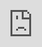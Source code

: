 ```yaml
---
title      : "İbrahim Kalın Yansımalar"
description: "İbrahim Kalın, müzisyen Sami Yusuf'un Yansımalar adlı sohbet programına konuk oldu. Müzikten, felsefeye ve daha fazlası."
date       : 2020-11-17 20:00:00
categories : [Video, İslam,]
tags       : [ Sami Yusuf, Yansımalar, Reflections]
image      : "/images/yansimalar.png"
comments   : true
---
```


İbrahim Kalın, müzisyen Sami Yusuf'un **Yansımalar** adlı sohbet programına konuk oldu. Müzikten, felsefeye ve daha fazlası.

<div style="--aspect-ratio: 16/9;"><iframe src="https://www.youtube-nocookie.com/embed/wNafQTXL8Ms" width="1600" height="900"frameborder="0"></iframe></div>

<style>[style*="--aspect-ratio"] > :first-child{width:100%}[style*="--aspect-ratio"] > img{height:auto}[style*="--aspect-ratio"]::before{content:"";display:block;padding-bottom:calc(100% / (var(--aspect-ratio)))}[style*="--aspect-ratio"] > :first-child{position:absolute;top:0;left:0;height:100%}</style>

**Sami Yusuf: Sayın İbrahim Kalın, Sizi aramızda görmek bir onur. Sizin büyük bir hayranınızım. Tüm çalışmalarınızı takip ediyorum. Siz bir entelektüelsiniz, bir felsefecisiniz. Aynı zamanda bir akademisyen ve ülkenizde en yüksek ofistesiniz. Çok güzel şeyler yapmaktasınız. Ve gerçekten harika, olağanüstü bir müzisyensiniz. Bize katıldığınız için teşekkürler, çok teşekkür ederim.**

**İbrahim Kalın:** Bu son derece nazik sözlerinizden dolayı ben teşekkür ederim, haketmediğimi düşünüyorum. Bu ruhunuzun güzelliğinin bir yansımasıdır, teşekkür ederim. Ve ben sizin büyük bir hayranınızım. Teşekkür ederim. Müziğiniz aracılığıyla yaptığınız gerçekten çok dikkat çekici. Bu müzikten öte bir şey, bu gerçekten bir yolculuk, bir çoğumuzu alıp götürdüğünüz ve güzel yerler gösterdiğiniz karanlık zamanlarda ışık ve umutsuzluk zamanlarında umut Bundan dolayı çok teşekkür ederim.

**Sami Yusuf: Milyon dolarlık soruyu sormak istiyorum. Tüm bunları yapmak nasıl mümkün olabiliyor pek çok alanda harikasınız, fakat modern dünya içerisinde dengeli bir şekilde tüm dağınıklığın ve sesin ışığı altında ve görültünün, bu daha iyi bir kelime, dünyada duyduğumuz ve dünyadaki tüm sorunlar, nasıl dengede kalabiliyorsunuz? Bu dengeyi nasıl buluyorsunuz?**

**İbrahim Kalın:** Yani çocukken, büyürken Her zaman bir şeye dayanmam gerektiğini düşündüm bir şeyler yapabilmek için. Eğer seyahat çıkacaksam bir yerden başlamalıyım ve bir hedefim olmalı ve bir yön duygusu. Bir şey almak için markete gitmek gibi ya da bilgi ve burs almak için bir yolculuğa çıkmak ve bir profesör olmak veya herhangi bir alanda profesyonel olmak aklınızda bir hedef olmalı. Bir fikriniz olmalı tüm bunları yapmakta olduğunuz bir amaç. Ve bu beni gerçekten geleneksel konseptimize geri getirdi bilgeliğe ya da Hikmet'e. Ve müslüman filozofları incelediğimde ve düşünürleri, ilahiyatçıları ve sufileri bilgeliğin eylemlerimize gerçekten rehberlik etmesi gerektiği sonucuna vardım. Düşüncelerimize, duygularımıza, aklımıza ve kalplerimize, çünkü bilgelik her şeyi yapmamızın amacıdır. İster fizikçi ister doktor olun veya bir politikacı, bir bilgin veya bir şair ne yaptığın için bir açıklaman olmalı. Ve bu anlam arayışımızın bir parçası, çünkü bir arayış ile hareket ediyoruz veya bir anlam arayışı. Bir anlamı olmadan hiçbir şey yapamayız.

**Sami Yusuf: Doğru.**

**İbrahim Kalın:** Modern dünyada nihilistler hiçbir anlam olmadığını iddia ettiler ve bununla yaşamak zorunda olduğumuzu. Fakat derinlerde hepimiz bunu biliyoruz evet, bu anlamın nasıl ortaya çıkarılacağına dair bir soru var, bunu hayatında fark et ve başkasına sun. Evet bu büyük bir soru, fakat anlamsız yaşayamayız bunu biliyoruz. Anlamsızlık anlam arayışımıza bir cevap olamaz. Hatta mantıksal olarak bile, elbette anlamsızlığın kendisinin bir cevap olduğunu söyleyebilirsin fakat bu kendisiyle çelişir, mantıklı olmaz. Ve böylelikle ne yaptığımı anlamaya çalıştım, ve tüm bunlar beni bir tür çok boyutlu gerçeklik anlayışına getirdi. Bu dünyada kendi varoluşumu okumama ve politikadan müziğe kadar her şey akademi dünyasından sosyal konulara ve diğer şeyler bana gerçekliğin çok katmanlı olduğu gerçeğinin içgörüsünü verdi. Bu nedenle cevabımında çok katmanlı olması gerekiyor. Demek isteğim, eğer gerçeği tek bir bileşene indirgeyemezsem, ki bunu mantıksal olarak yapamam çünkü dünya çok zengin gerçeklik çok yönlü, Entelektüel, manevi, sanatsal yeteneklere ve kapasiteye sahip olmalıyım gerçekliğin farklı yönlerine cevap verebilmek için. Çünkü dürüst olmak gerekirse elbette bu dünyada kaybolduk gürültü ve aşırı hız dünyasında her şeyi abartıyoruz.

**Sami Yusuf: Evet.**

**İbrahim Kalın:** Ve her zaman kendi iç gözlemimiz için bir zamana ihtiyacımız var. Biraz duraklamalıyız.

**Sami Yusuf: Bunu nasıl yapıyorsunuz?**

**İbrahim Kalın:** Zor çünkü dünya yanınızdan geçiyor. Çok hızlı hareket ediyor. Fakat bir zamanlar Tolstoy'un dediği gibi, "Güzel bir bahçeye koşuyorsan", "Çiçeklerin hiçbirini göremezsin." Biraz yavaşlamalısın, bazen bir gül veya bir lale'nin önünde durmalısın ya da bir zambak ya da 0 çiçeğin güzelliğine şahit olabilecek bir şey. Eğer sadece geçip koşuyorsan ve acele ediyorsan o bahçede bulunmuyorsun. Çok şey kaçırıyorsun. Sadece biraz yavaşlamalısın. Ama bunu elbette görevlerini ihmal etmeyecek şekilde yapıyorsun. Geride kalmıyorsun. Bu yüzden önemli olana konsantre oluyorsun. Önceliklerin olmalı. Tüm vaktini, tüm gününü fazla önemi olmayan şeylere harcayabilirsin seni asıl meseleden uzaklaştıran her türlü şey. Ama bir yön duygunuz varsa, bir anlamınız varsa size tüm bunları yaptıran bir amaç varsa, bence zamanınızı daha iyi yönetmeniz mümkün olabilir. Allah aslında size bereket veriyor ve zamanınızı arttırıyor ve 24 saatiniz birdenbire sayısal 24 saatten çok daha fazlasına dönüşüyor. Ve bazı anlar var, eminim hepiniz deneyimlediniz, eminim siz de deneyimlediniz, hepimiz yaşıyoruz Bazı anlar var sadece bir dakika, 10 dakika ya da bir saat günlerce çalışmaya veya sohbete değer çünkü çok yoğun. Bu çok derin ve önemli. Ve ben her zaman zamanı sonlu insanlar olarak içinde yaşadığımız zamansal zamanı sonsuzluktan bir damla olarak hissettim. Her zaman sonsuzluğa bağlısın. Bunun farkında değilsin, Fakat öz düşünümde, tefekkür halinde, müzikte, maneviyatta, ibadette veya büyük bir olay, bir kayıp karşısında bir travma veya herhangi bir şey yaşadığınızda sonsuzluğa dokunuyormuş gibi hissediyorsunuz. O ebedî ana bağlısın aşırı sevgi ve şefkat anında. Evladına olan sevgin, eşine olan sevgin annene babana olan sevgin vs. Bunu o zamanda hissediyorsun, o sonsuz ana bağlı olduğunu. Ve tüm bunlar zamanınıza daha fazla bereket getiriyor ve aşılıyor. Kendi kendini motive eden bir ilke haline geliyor, ne yaptığını anlamaya çalışıyorsun, eylemlerine anlamlar aşılamaya çalışıyorsun, açıklama sağlayabileceğin bir şey yapmak istiyorsun. Bunu yapıyorum çünkü yapmak için iyi bir nedenim var.

**Sami Yusuf: Doğru.**

**İbrahim Kalın:** Ve bu özellikle bize dünyanın hiçbir anlamı olmadığını kulağımıza fısıldandığı, bir dünyada bu özellikle zor.

**Sami Yusuf: Doğru.**

**İbrahim Kalın:** Dünya sadece maddi bileşenlerden oluşan bir bileşimdir ve nötronlar ve protonlar ve kimyasallar ve enerji ve madde ve bunların tümü. Yüce bir anlamı yok, dışarıda bir yerlerde bulunan bir dünya, bunu böyle kabul et. Ama derinlerde bundan daha fazlası olduğumuzu biliyoruz. İnsan olarak bu anlamı arıyoruz. Ve bilgelik bize bu alanı sağlıyor bu anlama nasıl ulaşacağımızı anlamamızı ve hayatımızda nasıl gerçekleştirmemizi sağlıyor. Ve bizim geleneğimizde yine uzun uzun zamandır batının geleneği olduğuna inandığım.

**Sami Yusuf: Evet**

**İbrahim Kalın:** Doğru olanın birliğine sahipsin, iyi olanın ve güzel olanın. Bu mantık, etik ve estetik. Bunlar tek bir birleşikten oluşan gerçeklikti. Birbirinden asla ayrılmayan. Eğer bir şey iyiyse doğrudur. Bu gerçeğe dayanıyor. İyi ve doğru olan bir şey varsa, aynı zamanda güzel olmalı. Ve güzel bir şeyse, gerçeğe ve iyiliğe dayanmalıdır. Elbette çok farklı önceliklerimiz var, neyin iyi olduğu çok farklı bir değer sistemi, doğru olan şeyin karla ölçüldüğü diyelim. Evet. Verimlilik, yeterlik, nicel sayılar. Daha büyük, daha büyük daha iyi. Evet. Sayılar, istatikler. Hayatımızdaki kaliteyi kaybettik ve yaşam kalitesi bizi terk etti. Şimdi, bu yüzden eğitimciler bundan bahsediyor, çocuklarınızla kaliteli zaman geçirmelisiniz. Onlarla geçirdiğiniz zamanın geri kalanı kalitesiz gibi. Ve zehirleniyorlar, toksikleşiyorlar tüm bu görüntüler ve mesajlarla. Ve sonra bunu düzeltmek için kaliteli zaman harcıyorsunuz. Artık çok geç. Modern dünyanın hızıyla rekabet edemezsin, sosyal medya ve anında duyulan zevk anları haz ve tüm bu şeyler. Tüm bunlarla rekabet edemezsin. Bu kaliteyi bir yaşam tarzı olarak zamanına ve hayatına getirmelisin. Aksi takdirde kaliteli zaman geçirerek, diyelim bunu günde yaklaşık bir saat yaparak, ki birçok insanın yapabileceğinden şüpheliyim iş programları vesaire sebebiyle, her şeyi kaybediyorsunuz. Bu nedenle bilgelik, Hikmet bizim geleneksel anlamda kullandığımız şekilde bize yaptığımız şeyin gerçeğe dayanması gerektiğini hatırlatır, mantıksal olarak doğru olması gerektiğini, iyiliğe dayalı olması gerektiğini etik olarak iyi olmalı, kötü değil. Erdeme dayalı olmalı. Ve varoluşumuzun güzel yönünü yansıtmalı. Estetik olarak kendinizi güzel şeylerle çevrelemelisiniz ki kalbiniz ve zihniniz uyum içinde çalışabilsin. Ve güzellik asla lüks değildir. Bugün modern dünyada güzellik aldığınız ve sattığınız bir şey haline geldi.

**Sami Yusuf: Bu çok doğru.**

**İbrahim Kalın:** Ticarileştirildi. Pahalı bir şey, Sadece zengin insanlar güzel şeylere sahip olabilir. Güzel nesneler veya evler diyelim. Bu çok yanlış. Güzellik geleneksel anlamda, hiçbir zaman ticari bir ürün olmadı. Bir cami yapılırdı veya bir halı dokunurdu kutsal anlamı ve güzelliği uğruna, satmak veya ticari bir şeye dönüştürmek için değil. Tabii ki birisi sponsor olmalıydı, ödemesini yapmalıydı şüphesiz. Kendi pazar mantığına sahipti. Ama asla satılık bir nesne olmadı, değil mi? Kaligrafi, müzik ve tüm bu hepsi bunlar hayatımıza kalite katmak içindi. Anlam arayışımızda bize yardımcı olan. Doğru. Yani, müzik dinlediğinizde örneğin senin müziğini dinlediğimde ya da büyük Batılı bestecilerin müziğini Bach ve Vivaldi gibi, ve hatta onlardan önce Corelli, Telemann ve birçok diğerleri gibi, veya Müslüman dünyasından diğer harika müzisyenler gibi Nusrat Fateh Ali Khan veya Umm Kulthum veya daha birçokları halk geleneğimizden, Neşet Ertaş, Âşık Veysel gibi ve diğer birçok harika besteci ve müzisyenler, müziklerinde gördüğüm hepsi bir yolculuktalar. Bize seyahat ettikleri yolu gösteriyorlar. Ve bizi davet ediyor, "Eğer bu beğendiysen bu benim sahip olduğum şey, "gelip bana katılabilirsin." Ve farklı deneyimlere bakabilirsiniz o yolculukta. Yani bütün bunlar sana bir birlik duygusu verir. Her şeye daha üniter birimsel bir bakış açısı ile bakmaya çalışırsınız. Bu nedenle, benim gibi benim durumumda olduğu gibi, örneğin, evet, ben bir hükûmet yetkilisiyim. Kitap yazıyorum, müzik yapmaya çalışıyorum ve insanlara ne yaptığımı açıklamaya çalışıyorum. Müzik yapmaya çalışmaktan daha fazlasını yapıyorsun.

**Sami Yusuf: Müzik yapmaya çalışmaktan daha fazlasını yapıyorsun.**

**İbrahim Kalın:** Evet, teşekkür ederim. Çok naziksin. Bunu senden duymak çok hoş, teşekkür ederim. Yani tüm bunlar birlikte olduklarında anlam kazanıyorlar. Ve onları ayırdığımda onları bölümlere kategorize etmiş oluyorum, bütünlüklerini kaybediyorlar. Ama hepimiz bütünlük içinde bir hayat yaşamak istiyoruz, entelektüel olarak, ama aynı zamanda kalbimiz ve duygularımızla ile. Çok şey söyledin. 

**Sami Yusuf: Her söylediğin şey yeni bir kapı açıyor. Felsefi konuştun bu çok hoş. Ben bu alanda öğrenciyim. Sen bir Üstadsın başarılı bir öğretmensin. Farklı gerçeklerden bahsettin. Bana bilgelerimizden biri tarafından bir alıntıyı hatırlattı, "Şimdiki dünyada eksik olan şey "her şeyin aslına, doğasına dair derin bir bilgidir." Kendi içinde gerçeklik nedir? Ve dediğin gibi farklı gerçeklik katmanları.** 

**İbrahim Kalın:** Pekala, bu çok iyi temel bir soru. İndirgemecilik felsefi hastalıklardan biridir modern dünyanın. Devasa bir sistemi bir bileşene küçültme eğilimindeyiz, kontrol etmemize yardımcı olacağını düşünerek, bilimsel olarak açıklamadan. Bu bir kontrol işlevidir. Çünkü basit tutarsan o zaman kontrol edebilirsin onu manipüle edebilirsiniz. Bu çoğu indirgemeci bilimsel fikirlerin arkasındaki güç oldu, ne yazık ki modern dünyada çünkü modern kapitalizm kontrol fikri tarafından yönlendirilir.

**Sami Yusuf: Doğru.**

**İbrahim Kalın:** Seni kontrol edebilirsem, seni tanımlayabilirim. O zaman sana daha fazla ürün satabilirim. Sonuç bu. Demek istediğim, kulağa çok iğrenç geliyor, ama inan bana günün sonunda arkasındaki mantık bu. Çünkü tüm istatistiksel çalışmalar ve sosyal medyada psikolojik çalışmalar, davranış kalıpları ve tüm bu eğilimler ve tüm bunlar üzerinde çalışılıyorlar ne sevdiğini, nelerden hoşlandığını anlamak için ve ayrıca zevkini etkileyebilmek için tercihini, öyle ki günün sonunda, sana daha fazla ürün satabilmek için, değil mi? Sana daha fazla satmak istiyorum. Ne yazık ki bu modern kapitalizmdir. Ve böylece kontrol, kapitalizmin bir işlevi haline geliyor. Ve bilim, bilgi, araştırma, bütün bunlar sizi ve müşteriyi kontrol etme yollarının farklı bir işlevi haline geliyorlar. Ve aslında, insanlar aniden sadece müşteri oluyorlar. Artık ışığı taşıyan varlıklar değiliz ruhlarımızdaki ilahî olanı bulunduran, sadece müşteriyiz, değil mi? Ya müşteriyiz veya potansiyel müşteriyiz. Sadece iki tür insan var kapitalizm için. Şimdi, kontrol sorunu basitlikle ilgili. Basit tutabilirsem, yani tüm bu karmaşıklığı bir veya iki bileşene azalt, o zaman ben tek bir düğmeye basarak kontrol edebilirim ve hepsi bu kadar. Demek istediğim, "Truman Show" da ne olduğunu hatırla, değil mi? Hayatı nasıl bir şekilde kurulmuştu, o kadar, birçok farklı şekilde kontrol ediliyordu ki, ve tuzağa düşürüldüğünü bilmiyordu. Kurulumun bir parçasıydı. Yalan bir hayat yaşadığını, inşa edilmiş bir varlığın hayatını sadece TV uğruna inşa edilmiş böylece ürünlerini satabilmeleri için. Ve, bir ürün gösterecekleri bir an olacak Eşi yanına gelir ve der ki: "Bugün sana bu makarnayı pişirmek istiyorum," ama bu aslında bir reklam. Çok insanlık dışı. Şimdi bu "Truman Show" idi, sanırım 30 yıl önce çekilmiş. Bugün yeterince tuhaf olan, herkes "Truman Show" un bir parçası olacak istiyor sosyal medya ile. Her şeyi paylaşmak istiyorum, her fotoğrafı Onu oraya koymak istiyorum. İnsanların beğenmesini istiyorum. Ve başka bir hayat yaşamak istiyorum sosyal medyada, sanal gerçeklikte vb. Demek istediğim, düşündüğün zaman bu korkunç bir şey. Mahremiyetinize ne oldu? Kendine ne oldu? Kendi kimliğine ne oldu? Demek istediğim, kendini her gün yeniden tasarlıyorsun en güncel moda ve trend'lere göre ve tüm bu şeylerle, artık kendin olmaktan çıkıyorsun. Fakat aslında modern kapitalizm buna sebep oluyor bunun olmasını sağlıyor ki senin kontrol edebileyim. Mesele şu ki, gerçeklik çok daha karmaşık bileşenlerinden sadece birine indirgenmekten daha karmaşık. Müslüman filozoflarımız ve birçok diğerleri gibi Batı geleneğinde Heidegger'in dediği gibi, varlık, el-vücd, terimin felsefi anlamında, bireysel varoluşun toplam sonuç ve tahsilatından daha fazlasıdır. Ve ben organlarımın bir derlemesinden daha fazlasıyım. Ellerimden, ayaklarımdan, gözlerimden daha fazlasıyım. Evet, onlar benim bir parçam, onlar benim. Ama bir araya geldiklerinde Ben organlarımdan daha fazlasıyım, değil mi? Beni elime, gözüme veya kulağıma indirgeyemezsin. Evet. Değil mi? Hepsi eşit olarak dağıtıldığında ben bir bütünüm. Yani gerçek buysa, bu gerçekliğin doğasıdır, o zaman gerçeği farklı seviyelerde anlamaya çalışmalıyım. Materyal düzeyde, evet, sahip olduğum araçlar var fiziksel şeyleri anlamak için.

**Sami Yusuf: Evet** 

**İbrahim Kalın:** Bunu hareket ettiriyorum burada bir bardak var. Yani, ben buna böyle cevap veriyorum. Fikirler düzeyinde, aklımı kullanıyorum ve ben bu gerçeğe böyle cevap veriyorum. Hayal gücü düzeyinde, hayal dünyasında, 'alam al-khayāl, örneğin. Bu aslında bir anlamda hayal aleminde yaşanan bir deneyim. Demek istediğim, oradasın, bir ekrandasın Ben ekrandayım. Biz gerçeğiz ama gerçek değiliz. Biz biraz farklı gerçeklik seviyeleri arasında seyahat ediyoruz. Bu yüzden buna hayal gücümle cevap veriyorum. Şiir, müzik, din, metafizik. Bir roman, tüm bunlar gerçekliğin belirli bir yönüne karşılık veriyor. Tüm bu karmaşıklığı tek bir öğeye azaltırsam, Gerçekliğin inanılmaz derecede zengin doğasını kaçırmış oluyorum, Bence bu modern dünyada unuttuğumuz şeylerden biri. Ve sadeliğin indirgemecilik olmadığını unutuyoruz. Çok sade olabilirsin.

**Sami Yusuf: Etkileyici.** 

**İbrahim Kalın:** Arkasında inanılmaz bir karmaşıklık olan. Çünkü dedikleri gibi "Basitlik, sadelik, nihai karmaşıklıktır." Basit bir şekilde yapmak istiyorsun azaltmadan tek bir bileşene veya öğeye. Mesela senin müziğin gibi, değil mi? Demek istediğim, bir şey söylüyorsun bir his taşıyorsun, bir duygu, o şarkıda bulunan bir fikir, ve bu küçük bir yolculuk. Bizi orada sana katılmaya davet ediyorsun. Ve bazen müzisyenler bunu da hissediyor, erişebileceğin en iyi an en basit olan andır müzikal bir melodide. Bu çok karmaşık, duh-duh-duh-duh-duh olan tür şey değil, daha ziyade çok basit seslerdir. Benim görüşüme göre aslında, kutsal seslerin bir yansımasıdır, onları buraya getir. Ya da onlar kendileri buraya geldiler.

**Sami Yusuf: Wow.**

**İbrahim Kalın:** Birleşmek için ebedi olan sesleriyle. Ne zaman harika müzisyenler duysam ben böyle hissediyorum, harika besteciler. Onların gökyüzüne yükselip bunları indirip bir kâğıt parçası üzerine yazdıklarını ve sonra çaldıklarını hissediyorum. Çok canlandırıcı geliyor çok manevi, çok derin. Bu basitçe indirgenemez bazı fiziksel, kimyasal eylemlere veya beynimdeki bazı reaksiyonlara. İnsan haysiyetine hakaret olur bu bunların hepsinin kimyasal şeyler olduğunu iddia etmek aklımda olup biten. Neden bu şekilde oluyorlar ve başka bir şekilde değil, değil mi?

**Sami Yusuf: Yine pek çok şeyden bahsettin. Bu çıkarımların her biri sorular için yeni kapılar açıyor. Bunun hakkında konuşma vaktine sahip miyiz bilmiyorum, fakat neden özellikle Batı'da, neden bu kutsallaştırmanın tersi olan süreç gerçekleşti ve neden yörünge biraz farklıydı diğer geleneklerde İslam geleneğinde diyelim veya Hindu medeniyeti, diğer medeniyetlerde, geleneklerde. Bunu bilmek isterim. Ve sonra müzik hakkında konuşmak istiyorum.**

**İbrahim Kalın:** Tamam. Şimdi, kısaca modernliğin yükselişi tamamen Hıristiyan teolojisinin başarısızlıkları ile ilgiliydi ve Batı'da geleneksel Hıristiyanlık ile. Hıristiyan kiliseler inandırıcı cevaplar vermeyi bıraktıklarında, açıklama bilgeliğini kaybettiklerinde neden bazı şeylerin bu şekilde olduğunu diğer mekânlar açıldı. Ve aydınlanma ideolojik eğilim ve felsefi bakış açısından egemen oldu Batı için, önce Avrupa için, ve sonra dünyanın geri kalanına yayıldı. Elbette bu uzun bir geçmiş, o tarihte kaybolmak istemiyorum, ama öykümüzün önemli bir parçası çünkü biz ondan etkilendik. Ve aklımız şekillendi tüm bu büyük genellemelerle. Kullandığımız kelimeler ve terminoloji bile, her şeye orta çağ "Karanlık Çağları" diyorlar.

**Sami Yusuf: Bu çok doğru.**

**İbrahim Kalın:** Öncelikle o kadar karanlık değildi. Evet, karanlık anlar vardı, fakat karanlık anlar modern tarihimizde de var. Demek istediğim, soykırımlar, nazi soy kırımı, iki dünya savaşı, kimyasal silahlar, kitle imha silahları, ve hepsi. Bunlar çok karanlık gerçekler, ama biz bu çağa Karanlık Çağ demiyoruz. Biz buna bilgi çağı diyoruz, biz buna şimdi birçok başka isim veriyoruz. Ama gerçek şu ki, ne zaman büyük bir gelenek doğru soruları sormayı bırakırsa ölmeye başlar. Bu tüm gelenekler için geçerlidir. İslami gelenekte de aynı şey oldu. Bir süre için İslam geleneğinin üyeleri, akademisyenler, aydınlar, entelektüeller, aydınlar sınıfı ve diğerleri, doğru soruları sormayı bıraktılar. Bunu söyleyerek soru sormayı bıraktılar, "Buna ihtiyacımız yok, bu bizi çok uzağa götürecek, "inancımızı kaybedeceğiz vs." İnsan düşüncesini durduramazsın inancı korumak adına. Çünkü eğer bunu yaparsan, inanç içerikten yoksun hale gelir ve ikna kabiliyetini kaybeder. Ve eğer onu kaybedersen.

**Sami Yusuf: Ve duygusal hale geliyor.**

**İbrahim Kalın:** Tamamen duygusal hale geliyor, evet. İnanıyorum çünkü ailemi seviyorum. İnanıyorum çünkü camimizi seviyorum. Fakat entelektüel bir temelde seninle tartışıldığında neden bu dine inandığını, neden Allah'a inandığını, neden ahirete inandığını, ve iyi, ikna edici cevapların yoksa, o zaman inanç duygusallaşır. Ve bu inanç için büyük bir tehlike. Çünkü bir kez o duygusal öğeyi alıp götürdüğünde ve yerine başka bir şey koyarsan, işte bu, sonsuza kadar gitti.

**Sami Yusuf: Doğru.**

**İbrahim Kalın:** Bundan kurtulamazsın. Bu yüzden entelektüel prensibi güçlü tutmalısın. Maalesef Hıristiyan geleneği 17. ve 18. yüzyıllarda bunu kaybetti. Yeni cevaplar veremediler. Ve başka bir yol açıldı bu anlamda Batı'da, Aydınlanma ve geri kalanı. Yani soru sormayı bıraktığınızda, bu her gelenek için büyük bir tehlike. Ve sonra yanlış soruları sormaya başlarsan, bu başka bir sorun. Kaybolursun. Doğru soruların ne olduğunu bulmalısın. Onlardan kaçınamazsın. Böylece geleneği canlı ve hareketli tutarsın. Gelenek, geçmişi mumyaladığınız anlamına gelmez. Gelenek, geçmişte olanlarla ilgili sadece nostaljik bir fikriniz olduğu anlamına gelmez. Gelenek şu anlama gelir: sana çok değerli bir şey verildi ve şimdi onunla bir şey yapman isteniyor. Ve onunla ne yapacağını bilmiyorsan, esasında geleneğine ihanet ediyorsun. Bekleneni, doğru olanı yapmıyorsun. Bu geleneği kabul edersen, bugün getir, canlandır, revize et, güçlendir, hayat ver, ve sonra ona bir şey ekle, ve sonra, yaşayan bir geleneğin parçası olursun. Aksi takdirde gelenek sadece tarih olur. İhtiyacın olan şey tarih değil. İhtiyacın olan şey yaşayan bir gelenek bugününü ve geleceğini şekillendirebileceğin. Sadece bu etkileşimli ve dinamik yaklaşım sayesinde, veya ilişkiyle büyük aydınlardan faydalanabiliriz İslam geleneğinin. Evet, İmam Gazali son derece önemlidir, el-Farabi'den Mulla Sadra'ya, son derece önemlidirler. Ziryab'dan, değil mi? Endülüs'te büyük müzisyen, Mimar Sinan'a kadar. Ama sadece çalışmalarına hayranlık duymak isteyemiyorsun. Onlardan öğrenmek istiyorsun. Onlarla meşgul olmak istiyorsun. Gazali ve Farabi'ye sorular sormak istiyorum. Ve cevap almak istiyorum. Ama sonra bugünün sorularını sormalıyım. Günümüzün, ve mantıklı cevaplar bulmalıyım o uzun akıl yoluyla düşünme geleneğinde ve kalplerimiz aracılığıyla.

**Sami Yusuf: Şimdi sorum gerçekten müzikle ilgili. Bağlama çalma şeklini seviyorum. Bağlama çalmanızı seviyorum.**

**İbrahim Kalın:** Teşekkür ederim.

**Sami Yusuf: Sizden duyduğum son parça Âşık Veysel eseriydi aslında. Çok güzel ve onun hakkında biraz araştırma yaptım aynı şekilde büyüleyici... Onun hayatı hakkında fazla bilgim yoktu. Ve sesiniz gerçekten eşsiz gerçekten eşsiz. Çünkü güzel bir sıcaklığa sahip düşük orta ve orta aralıkta. Ve bilmiyorum, çok beğeniyorum. Sesinizi gerçekten seviyorum. Bence daha çok müzik yapmalısınız.**

**İbrahim Kalın:** Teşekkür ederim.

**Sami Yusuf: Daha fazla içerik yayınlamalısınız. Albümünüz var mı?**

**İbrahim Kalın:** Teşekkür ederim. Her şeyden önce, bu nazik sözler için tekrar teşekkür ederim, özellikle sizden geliyor olması.

**Sami Yusuf: Gerçek bu.**

**İbrahim Kalın:** Çok teşekkür ederim. Ve siz müziğinizle bizi çok farklı güzel hallere soktuğunuz derin düşünce, güzellik ve merhamet. Teşekkür ederim, bunu yaptığınız için teşekkür ederim. Çünkü müziğiniz Müslüman dünyasının ötesine ulaştı. Demek istediğim, küresel bir ses haline geldi ve müziğinizle çok şey başardınız. Bir bakıma bu, müziğin ruhu ile uyumludur. Müzik kelimesi bildiğiniz gibi müz'den geliyor. Ve müz ilham veren şeydir. Ve bir kere bu ilham fikrine sahip olduğunuzda, Yani, yaptığınız şeyin ustası olmadığınıza bir şey veriyorsunuz ve bunu başkalarıyla paylaşıyorsunuz. Yani bu aslında sizi mütevazı kılıyor. Gerçek bir müzisyen veya herhangi bir şeyin ustasıysanız, asla kibirli olamazsınız çünkü yeteneğinizin size verildiğini biliyorsunuz. Göreviniz onu en etkili şekilde kullanmak ve alçak gönüllü bir şekilde yap. Böylece şereflenmiş olur. Ruhsal olarak artar. Ve onu paylaştığınızda azalmaz, daha fazla olur çünkü her zaman neredeyse bulaşıcıdır, değil mi? Bir yerden başka bir yere yayılır.

**Sami Yusuf: Wow.**

**İbrahim Kalın:** Yani müzik ile, her zaman çok şeyin açıldığını hissettim aklımda, ruhumda anlatılmazsın anlamını daha iyi anlamaya başladım. Tarifsiz noktaya ulaştığınız anlar vardır. Zihninizde, ruhunuzda, yüreğinizde sahip olduklarınızı ifade etmeye yetecek kadar kelime bulunmayan şeyler vardır. Ve o tarif edilemez noktaya ulaşırsan en güzel şeyleri söylemeye başlıyorsun. Kelimelerin ötesinde bulunan bu sınıra gerçekten gitmelisin böylece sükût içerisinde konuşmaya başlayabilirsin. Bazen en güzel sohbetler sessizce, sözler olmadan gerçekleşir. Arkadaşlarının arasındasın, dostların ve sen sadece sessiz kalıyorsunuz. Ve bu en güzel sohbettir. Ve asla "Neden sessiz kalıyoruz? "Bir şey mi oldu? "Ters giden bir şey mi var?" Bu soru asla sorulmaz. Aksine, sessizliğin keyfini birlikte yaşarsınız. Çünkü tanımlanamaz olanın nüfuz ettiği yerdir zihinlerimiz ve ruhlarımız ve çok şey açılıyor. Söylemeyerek çok şey söylüyorsun. Müzik en önemli mekândır, en azından benim için, bu duyguları ve fikirleri ifade edebilmek için ve halleri, tek bir kelime söylemeden. Sadece notalara basarak bir şey söylüyorsun. Ve bir nevi sizi içine çekiyor. Ve o ana konsantre olmaya başlıyorsun. Ve sonra bunu göstermenin güzelliği var, çünkü özellikle diğer müzisyenlerle, başkalarıyla çaldığınızda, senkronizasyon, bu ortak çalışmadan doğan uyum çok güzel. Kendinsin, bir şarkıcı olarak her zaman kendinsin besteci veya enstrümantalist olarak kendinsin, ama aynı zamanda başkalarıyla birliktesin. Bireyselliğini kaybetmiyorsun. Başkalarıyla beraber çalıyorsun. Aslında, içinizdeki en iyiyi ortaya çıkarıyorlar, özellikle iyi müzisyenlerle çalıyorsan. Seni davet ediyorlar, canlandırıyorlar, bazen seni ayartıyorlar. Bunu yapabilir misin? Bunu müziğin ortasında yapıyorsun, değil mi? Hepsi doğaçlama. Elbette pratik yapıyorsun ama anlar var bir orkestranın veya grubun parçası olduğunuzda hissediyorsunuz, bir topluluk, örneğin, kollektifin bu mükemmel kombinasyonuna sahipsin ve bireyine. Senden daha büyük bir şeyin parçasısın kendini kaybetmeden. Ve diğer müzisyenlerle çaldığınızda, şunu hissediyorsunuz, hayatımı böyle yaşayabilir miyim? Sadece bu müziği çalmak değil, fakat ben daha büyük bir gerçekliğin parçasıyım. Cemiyetim, ailem, arkadaşlarım, üniversitem, ülkem, sonra genel olarak insanlık. Başkalarıyla o akış hissine sahip olabilir miyim? Kendi benliğimi, kişiliğimi kaybetmeden, kibirli olmadan? Çünkü yeteneğimin daha değerli hale geldiğini biliyorum başkalarının da katılmasıyla. Demek istediğim, bunlar müziğimi yaptığımda bana ilham veren şeyler ve müzik dinlerken, müzik çalarken, ve bu tarif edilemez müzik aracılığıyla iletmek, dediğim gibi, inanıyorum ki, çok şey söylüyor seçebileceğiniz herhangi bir kelimeden daha fazla.

**Sami Yusuf: Hâlâ açıklamadınız tüm bunları nasıl yapıyorsunuz. Tüm bunları yapacak zamanı nasıl buluyorsunuz? Müzik ve single yayımlamak için... Demek istediğim, işinize ve yaşamınıza aşina olan herhangi biri, üretken olduğunuzu biliyor, çok çok meşgulsünüz. Birçok şey yapıyorsunuz. O bereketten biraz nasıl elde ederiz?**

**İbrahim Kalın:** Zamanla, hareket halindeyken nasıl şeyler yapılacağını öğreniyorsunuz. Ben üniversitedeyken, orada profesör olarak ders vermekteydim, kendi zamanım vardı ve kendi şeylerimi planlayabiliyordum ve ofis kütüphanemde saatler geçirebiliyordum. Ve şimdi o lükse sahip değilim. Bu yüzden seyahat ettiğimde şunu fark ettim resmî toplantılara ve diğer yerlere gittiğimde çalışabileceğim zamanlar var. Uçakta, otelde, burada ve orada. Ben de bu alışkanlığı geliştirdim hareket halindeyken bir şeyler yapmak. Bir şey yazıyorsam ve her zaman yanımda bir şeyler vardır, kitaplarım, notlarım ve bilgisayarım ve bunun gibi şeyler. Sazımı, müzik aletimi taşıyamıyorum her yere. Ama her zaman burada ve burada bu yüzden aklımda ve kalbimde. Uzaktan bile olsa her zaman çalıyorum diyebiliriz, sembolik veya ruhsal olarak. Yani, bunları zamanında nasıl yapacağınızı öğreniyorsunuz. Sanırım ve daha az önemli şeylere daha az zaman harcamak.

**Sami Yusuf: Evet.**

**İbrahim Kalın:** Sosyal medyada daha az zaman harcamak, TV'de ve bunun gibi şeyler. Bunların hiçbirini yapmayın tabii ki bunu söylemiyorum. Şüphesiz onlardan kaçınamayız. Ama bunu makul bir şekilde yapın. Gerçekten gerekli olduğu ölçüde yapın siz ve hayatınız için. Ve sonra önemli olana odaklanın, gerçekten kalıcı olana. Çünkü hepimiz kendimizi bir şeye bağlamak istiyoruz kalıcı olan, dayanıksız bir şey değil, geçecek bir şey değil önümüzdeki beş dakika içinde veya önümüzdeki iki gün içinde. Bir şeye bağlı kalmak istiyorsun sana bir devamlılık hissî verecek, dayanıklılık, bir tatmin duygusu. Aksi takdirde, sonu yoktur, bu anlık haz anlarının, fiziksel veya cinsel zevkler ve bunun gibi şeyler. Bunun sonu yok. Ama onlarda da derin bir ruhsal tatmin yoktur. Derin anlam arayışımızın cevabı yok bunlardan herhangi birinde, onların üzerine gitmeliyiz, onların ötesinde, bir memnuniyet ve tatmin duygusu edin.

**Sami Yusuf: Çok teşekkür ederim Profesör Kalın Reflections'de bize şeref verdiğiniz ve bizi onurlandırdığınız için. Pandemi'de olduğumuz düşünülürse, bu çok. Bu çok eşi benzeri görülmemiş zamanda yaşıyoruz, sizden birkaç yansıtıcı kelime duymak çok hoş olur, eğer mümkünse.**

**İbrahim Kalın:** Evet, COVID-19 hepimiz için büyük bir sınav oldu, dünya sistemi için, küresel düzen için ya da düzensizlik için, tüm ülkeler için. Hiyerarşi olmadığını gösterdi böyle büyük bir felaket söz konusu olduğunda. Zengin ve fakir, irili ufaklı, Doğulu ve Batılı, ABD veya Orta Doğu veya Avrupa veya Asya, önemi yok. Sanırım bu görünmez virüs, çıplak gözle göremediğimiz virüs, tüm dünya sistemini dize getirdi. Ve tüm dünya sistemi pozitif çıktı. Bu yüzden gerçekten harekete geçmeliyiz bundan bazı dersler öğrenmek için. Kendimizi tecrit etmeye başlamamız güzeldi, sosyal mesafe ve maskeler vb. ama daha da önemlisi, kendini soyutlamadan kendi kendini yansıtmaya geçme yeteneğini göstermektir. Kendi kendine karantinadan kendimizi karantinaya almaya tüm kötü olan, alçak olan, iğrenç olan şeylerden. Bunu geliştirebilirsek, ve sanırım bu süreçten öğrendik maddi olarak daha azıyla yaşayabiliriz. Daha az daha iyidir. Ve Schumacher'ın uzun yıllar önce dediği gibi, "Küçük güzeldir." Ve yine, tekrar hatırlıyoruz, küçük olanın mümkün olduğunu, güzel olduğunu daha anlamlı olduğunu ve küresel bir pandemi, bunun gibi bir felaket gerekmiyor aslında insan olarak daha az bağımlı yaşayabileceğimizi hatırlamamız için daha az bağımlı olarak yaşayabiliriz bizden aşağı olan, yani maddi olan şeylere. Bizden daha yüksek olan bir şeye güvenelim bizden daha aşağı olana değil, bu bizi aşağı çeker. Bu yüzden bunların iyi düşünme anları olduğunu düşünüyorum hepimiz için genel amaç açısından ve hayatımızın anlamı açısından. Ve bize çok fazla nimet verildi. Demek istediğim, nefes aldığımız gerçeği, konuşabildiğimiz gerçeği, görebildiğimiz gerçeği.

**Sami Yusuf: Doğru.**

**İbrahim Kalın:** Duyabildiğimiz gerçeği. Bunların ne kadar değerli olduğunu anlamanın zamanı geldi, güneş ışığını görebilmek, kuşların şarkılarını duyabilmek, dokunabilmek yiyeceğiniz meyveye, kiraz veya elmanın tadına bakabilmek, ve ne kadar değerli ve önemli olduklarını anlamak. Ve asla onları hafife almamak.